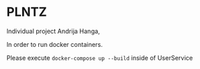 # PLNTZ


Individual project Andrija Hanga,

In order to run docker containers. 

Please execute `docker-compose up --build` inside of UserService
